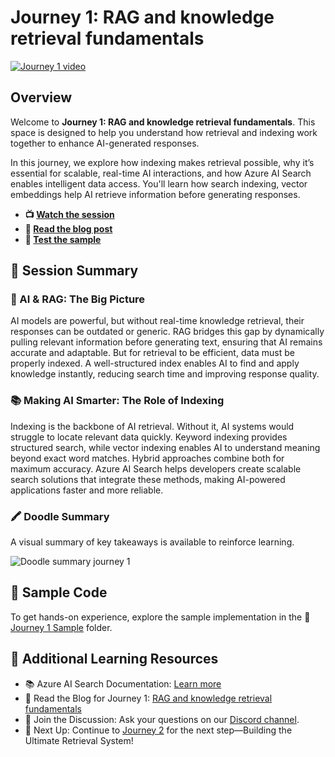 # Journey 1: RAG and knowledge retrieval fundamentals

[![Journey 1 video](https://github.com/user-attachments/assets/90942e69-78b5-4e47-a6b9-adc1c52b5a8d)](https://aka.ms/rag-time/journey1)

## Overview

Welcome to **Journey 1: RAG and knowledge retrieval fundamentals**. This space is designed to help you understand how retrieval and indexing work together to enhance AI-generated responses.

In this journey, we explore how indexing makes retrieval possible, why it’s essential for scalable, real-time AI interactions, and how Azure AI Search enables intelligent data access. You'll learn how search indexing, vector embeddings help AI retrieve information before generating responses.

* **📺 [Watch the session](https://aka.ms/rag-time/journey1)**
* **📝 [Read the blog post](https://aka.ms/rag-time/journey1-blog)**
* **🚀 [Test the sample](./sample/)**

## 🎥 Session Summary

### 🎥 AI & RAG: The Big Picture

AI models are powerful, but without real-time knowledge retrieval, their responses can be outdated or generic. RAG bridges this gap by dynamically pulling relevant information before generating text, ensuring that AI remains accurate and adaptable. But for retrieval to be efficient, data must be properly indexed. A well-structured index enables AI to find and apply knowledge instantly, reducing search time and improving response quality.

### 📚 Making AI Smarter: The Role of Indexing

Indexing is the backbone of AI retrieval. Without it, AI systems would struggle to locate relevant data quickly. Keyword indexing provides structured search, while vector indexing enables AI to understand meaning beyond exact word matches. Hybrid approaches combine both for maximum accuracy. Azure AI Search helps developers create scalable search solutions that integrate these methods, making AI-powered applications faster and more reliable.

### 🖍 Doodle Summary

A visual summary of key takeaways is available to reinforce learning.

![Doodle summary journey 1](./../images/visuals/J1-recap.png)

## 📂 Sample Code

To get hands-on experience, explore the sample implementation in the 📂 [Journey 1 Sample](./sample/) folder.

## 🔗 Additional Learning Resources
- 📚 Azure AI Search Documentation: [Learn more](https://learn.microsoft.com/en-us/azure/search/)
- 📝 Read the Blog for Journey 1: [RAG and knowledge retrieval fundamentals](https://aka.ms/rag-time/journey1-blog)
- 💬 Join the Discussion: Ask your questions on our [Discord channel](https://aka.ms/rag-time/discord).
- 🚀 Next Up: Continue to [Journey 2](./../Journey%202%20-%20Build%20the%20Ultimate%20Retrieval%20System%20for%20RAG/) for the next step—Building the Ultimate Retrieval System!
